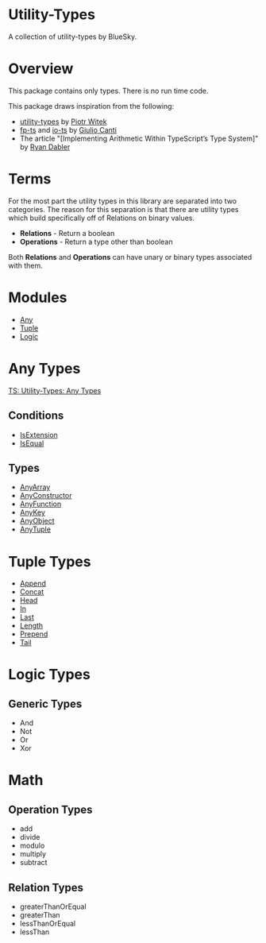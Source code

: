# Utility-Types

A collection of utility-types by BlueSky.

# Overview

This package contains only types. There is no run time code.

This package draws inspiration from the following:

- [utility-types](https://github.com/piotrwitek/utility-types) by [Piotr Witek](https://github.com/piotrwitek)
- [fp-ts](https://github.com/gcanti/fp-ts) and [io-ts](https://github.com/gcanti/io-ts) by [Giulio Canti](https://gcanti.github.io/)
- The article "[Implementing Arithmetic Within TypeScript’s Type System]" by [Ryan Dabler](https://medium.com/@ryan.dabler)

# Terms

For the most part the utility types in this library are separated into two
categories. The reason for this separation is that there are utility types which
build specifically off of Relations on binary values.

- **Relations** - Return a boolean
- **Operations** - Return a type other than boolean

Both **Relations** and **Operations** can have unary or binary types associated
with them.

# Modules

- [Any](#user-content-any-types)
- [Tuple](#user-content-tuple-types)
- [Logic](#user-content-logic-types)

# Any Types

[TS: Utility-Types: Any Types](https://medium.com/@hansoksendahl/ts-utility-types-any-interfaces-b3bb13cb9639)

## Conditions

- [IsExtension](https://medium.com/@hansoksendahl/ts-utility-types-any-interfaces-b3bb13cb9639#fbd6)
- [IsEqual](https://medium.com/@hansoksendahl/ts-utility-types-any-interfaces-b3bb13cb9639#e295)

## Types

- [AnyArray](https://medium.com/@hansoksendahl/ts-utility-types-any-interfaces-b3bb13cb9639#c655)
- [AnyConstructor](https://medium.com/@hansoksendahl/ts-utility-types-any-interfaces-b3bb13cb9639#129e)
- [AnyFunction](https://medium.com/@hansoksendahl/ts-utility-types-any-interfaces-b3bb13cb9639#ed5a)
- [AnyKey](https://medium.com/@hansoksendahl/ts-utility-types-any-interfaces-b3bb13cb9639#f6e5)
- [AnyObject](https://medium.com/@hansoksendahl/ts-utility-types-any-interfaces-b3bb13cb9639#1273)
- [AnyTuple](https://medium.com/@hansoksendahl/ts-utility-types-any-interfaces-b3bb13cb9639#8313)

# Tuple Types

- [Append](https://medium.com/@hansoksendahl/ts-utility-types-tuple-types-6198cd2573a3#0843)
- [Concat](https://medium.com/@hansoksendahl/ts-utility-types-tuple-types-6198cd2573a3#334d)
- [Head](https://medium.com/@hansoksendahl/ts-utility-types-tuple-types-6198cd2573a3#332e)
- [In](https://medium.com/@hansoksendahl/ts-utility-types-tuple-types-6198cd2573a3#319c)
- [Last](https://medium.com/@hansoksendahl/ts-utility-types-tuple-types-6198cd2573a3#4596)
- [Length](https://medium.com/@hansoksendahl/ts-utility-types-tuple-types-6198cd2573a3#f28a)
- [Prepend](https://medium.com/@hansoksendahl/ts-utility-types-tuple-types-6198cd2573a3#8228)
- [Tail](https://medium.com/@hansoksendahl/ts-utility-types-tuple-types-6198cd2573a3#8612)

# Logic Types

## Generic Types

- And
- Not
- Or
- Xor

# Math

## Operation Types

- add
- divide
- modulo
- multiply
- subtract

## Relation Types

- greaterThanOrEqual
- greaterThan
- lessThanOrEqual
- lessThan

